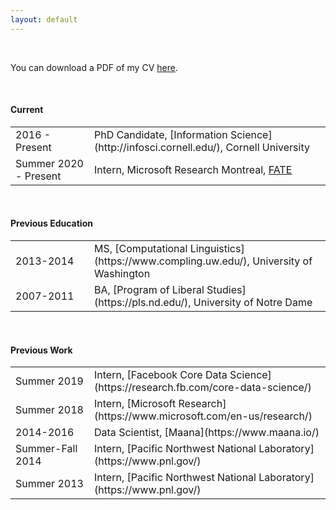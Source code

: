 ```yaml
---
layout: default
---
```


<br>

You can download a PDF of my CV [here](http://maria-antoniak.github.io/resources/maria_antoniak.pdf).

<br>

#### Current

<table style="width:100%">
  <tr>
    <td width="25%">2016 - Present</td>
    <td>PhD Candidate, [Information Science](http://infosci.cornell.edu/), Cornell University</td>
  </tr>
  <tr>
    <td width="25%">Summer 2020 - Present</td>
    <td>Intern, Microsoft Research Montreal, <a href="https://www.microsoft.com/en-us/research/group/fate/">FATE</a></td>
  </tr>
</table>

<br>

#### Previous Education

<table style="width:100%">
  <tr>
    <td width="25%">2013-2014</td>
    <td>MS, [Computational Linguistics](https://www.compling.uw.edu/), University of Washington</td>
  </tr>
  <tr>
    <td width="25%">2007-2011</td>
    <td>BA, [Program of Liberal Studies](https://pls.nd.edu/), University of Notre Dame</td>
  </tr>
</table>

<br>

#### Previous Work

<table style="width:100%">
  <tr>
    <td width="25%">Summer 2019</td>
    <td>Intern, [Facebook Core Data Science](https://research.fb.com/core-data-science/)</td>
  </tr>
  <tr>
    <td width="25%">Summer 2018</td>
    <td>Intern, [Microsoft Research](https://www.microsoft.com/en-us/research/)</td>
  </tr>
  <tr>
    <td width="25%">2014-2016</td>
    <td>Data Scientist, [Maana](https://www.maana.io/)</td>
  </tr>
  <tr>
    <td width="25%">Summer-Fall 2014</td>
    <td>Intern, [Pacific Northwest National Laboratory](https://www.pnl.gov/)</td>
  </tr>
  <tr>
    <td width="25%">Summer 2013</td>
    <td> Intern, [Pacific Northwest National Laboratory](https://www.pnl.gov/)</td>
  </tr>
</table>